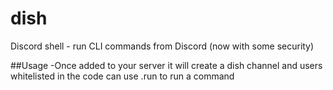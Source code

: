 # dish
Discord shell - run CLI commands from Discord (now with some security)

##Usage
-Once added to your server it will create a dish channel and users whitelisted in the code can use .run <command> to run a command
